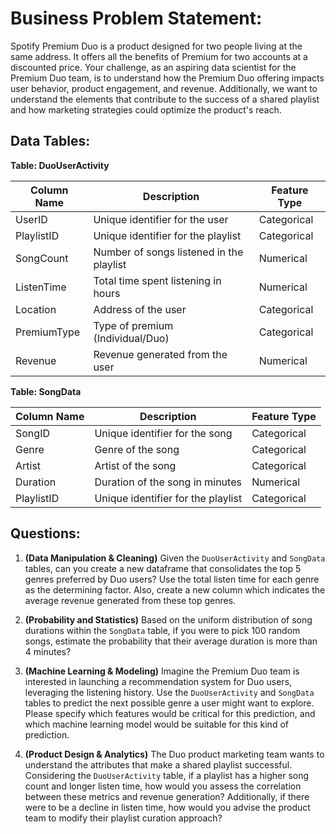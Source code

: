 # **Business Problem Statement:**
Spotify Premium Duo is a product designed for two people living at the same address. It offers all the benefits of Premium for two accounts at a discounted price. Your challenge, as an aspiring data scientist for the Premium Duo team, is to understand how the Premium Duo offering impacts user behavior, product engagement, and revenue. Additionally, we want to understand the elements that contribute to the success of a shared playlist and how marketing strategies could optimize the product's reach.

## **Data Tables:**

**Table: DuoUserActivity**

| Column Name | Description                              | Feature Type  |
|-------------|------------------------------------------|---------------|
| UserID      | Unique identifier for the user           | Categorical   |
| PlaylistID  | Unique identifier for the playlist       | Categorical   |
| SongCount   | Number of songs listened in the playlist| Numerical     |
| ListenTime  | Total time spent listening in hours     | Numerical     |
| Location    | Address of the user                      | Categorical   |
| PremiumType | Type of premium (Individual/Duo)         | Categorical   |
| Revenue     | Revenue generated from the user          | Numerical     |

**Table: SongData**

| Column Name | Description                          | Feature Type  |
|-------------|------------------------------------------|---------------|
| SongID      | Unique identifier for the song          | Categorical   |
| Genre       | Genre of the song                       | Categorical   |
| Artist      | Artist of the song                      | Categorical   |
| Duration    | Duration of the song in minutes         | Numerical     |
| PlaylistID  | Unique identifier for the playlist      | Categorical   |

## **Questions:**

1. **(Data Manipulation & Cleaning)** Given the `DuoUserActivity` and `SongData` tables, can you create a new dataframe that consolidates the top 5 genres preferred by Duo users? Use the total listen time for each genre as the determining factor. Also, create a new column which indicates the average revenue generated from these top genres.


2. **(Probability and Statistics)** Based on the uniform distribution of song durations within the `SongData` table, if you were to pick 100 random songs, estimate the probability that their average duration is more than 4 minutes?


3. **(Machine Learning & Modeling)** Imagine the Premium Duo team is interested in launching a recommendation system for Duo users, leveraging the listening history. Use the `DuoUserActivity` and `SongData` tables to predict the next possible genre a user might want to explore. Please specify which features would be critical for this prediction, and which machine learning model would be suitable for this kind of prediction.

4. **(Product Design & Analytics)** The Duo product marketing team wants to understand the attributes that make a shared playlist successful. Considering the `DuoUserActivity` table, if a playlist has a higher song count and longer listen time, how would you assess the correlation between these metrics and revenue generation? Additionally, if there were to be a decline in listen time, how would you advise the product team to modify their playlist curation approach?



